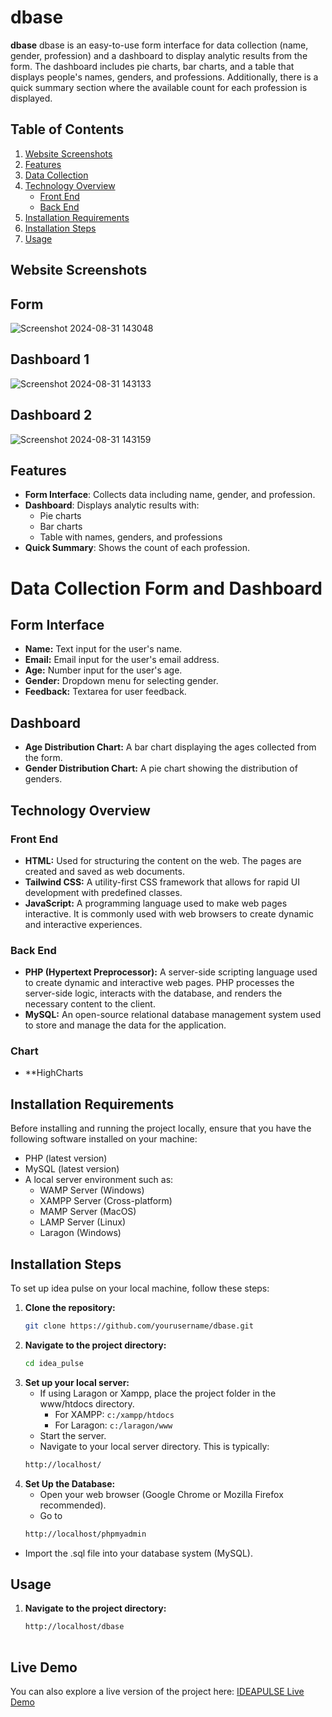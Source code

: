 # dbase

**dbase** dbase is an easy-to-use form interface for data collection (name, gender, profession) and a dashboard to display analytic results from the form. The dashboard includes pie charts, bar charts, and a table that displays people's names, genders, and professions. Additionally, there is a quick summary section where the available count for each profession is displayed.

## Table of Contents

1. [Website Screenshots](#website-screenshots)
2. [Features](#features)
3. [Data Collection](#Data-Collection)
4. [Technology Overview](#technology-overview)
   - [Front End](#front-end)
   - [Back End](#back-end)
5. [Installation Requirements](#installation-requirements)
6. [Installation Steps](#installation-steps)
7. [Usage](#usage)

## Website Screenshots

## Form
![Screenshot 2024-08-31 143048](https://github.com/user-attachments/assets/2e14751d-7432-487c-bf3b-3f1c295be770)

## Dashboard 1
![Screenshot 2024-08-31 143133](https://github.com/user-attachments/assets/c4f96709-b696-4afe-8968-d29b47c760ba)

## Dashboard 2
![Screenshot 2024-08-31 143159](https://github.com/user-attachments/assets/8147bda1-5d01-42cb-a439-fd0c4badfc08)

## Features

- **Form Interface**: Collects data including name, gender, and profession.
- **Dashboard**: Displays analytic results with:
  - Pie charts
  - Bar charts
  - Table with names, genders, and professions
- **Quick Summary**: Shows the count of each profession.

# Data Collection Form and Dashboard

## Form Interface
- **Name:** Text input for the user's name.
- **Email:** Email input for the user's email address.
- **Age:** Number input for the user's age.
- **Gender:** Dropdown menu for selecting gender.
- **Feedback:** Textarea for user feedback.

## Dashboard
- **Age Distribution Chart:** A bar chart displaying the ages collected from the form.
- **Gender Distribution Chart:** A pie chart showing the distribution of genders.

  
## Technology Overview

### Front End

- **HTML:** Used for structuring the content on the web. The pages are created and saved as web documents.
- **Tailwind CSS:** A utility-first CSS framework that allows for rapid UI development with predefined classes.
- **JavaScript:** A programming language used to make web pages interactive. It is commonly used with web browsers to create dynamic and interactive experiences.

### Back End

- **PHP (Hypertext Preprocessor):** A server-side scripting language used to create dynamic and interactive web pages. PHP processes the server-side logic, interacts with the database, and renders the necessary content to the client.
- **MySQL:** An open-source relational database management system used to store and manage the data for the application.

### Chart
- **HighCharts

## Installation Requirements

Before installing and running the project locally, ensure that you have the following software installed on your machine:

- PHP (latest version)
- MySQL (latest version)
- A local server environment such as:
  - WAMP Server (Windows)
  - XAMPP Server (Cross-platform)
  - MAMP Server (MacOS)
  - LAMP Server (Linux)
  - Laragon (Windows)

## Installation Steps

To set up idea pulse on your local machine, follow these steps:

1. **Clone the repository:**
   ```sh
   git clone https://github.com/yourusername/dbase.git

2. **Navigate to the project directory:**
   ```bash
   cd idea_pulse

3. **Set up your local server:**
   - If using Laragon or Xampp, place the project folder in the www/htdocs directory.
     - For XAMPP: `c:/xampp/htdocs`
     - For Laragon: `c:/laragon/www`
   - Start the server.
   - Navigate to your local server directory. This is typically:
   ```bash
   http://localhost/

4. **Set Up the Database:**
   - Open your web browser (Google Chrome or Mozilla Firefox recommended).
   - Go to
   ```bash
   http://localhost/phpmyadmin

 - Import the .sql file into your database system (MySQL). 
 
## Usage
1. **Navigate to the project directory:**
   ```bash
   http://localhost/dbase
  

## Live Demo

You can also explore a live version of the project here: [IDEAPULSE Live Demo](https://problemsolvingsl.com/dbase/)
